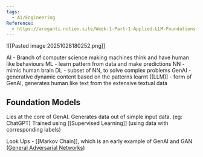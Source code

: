 ```yaml
---
tags:
  - AI/Engineering
Reference:
  - https://areganti.notion.site/Week-1-Part-1-Applied-LLM-Foundations-and-Real-World-Use-Cases-3f381d027e0041739fec6178d3f8aa18
---
```

![[Pasted image 20251028180252.png]]

AI - Branch of computer science making machines think and have human like behaviours
ML - learn pattern from data and make predictions
NN - mimic human brain 
DL - subset of NN, to solve complex problems
GenAI - generative dynamic content based on the patterns learnt
[[LLM]] - form of GenAI, generates human like text from the extensive textual data

## Foundation Models
Lies at the core of GenAI. Generates data out of simple input data. (eg: ChatGPT)
Trained using [[Supervised Learning]] (using data with corresponding labels)

Look Ups - [[Markov Chain]], which is an early example of GenAI and GAN ([General Adversarial Networks](https://areganti.notion.site/Week-1-Part-1-Applied-LLM-Foundations-and-Real-World-Use-Cases-3f381d027e0041739fec6178d3f8aa18#:~:text=The%20landscape%20has,of%20generated%20content.))

